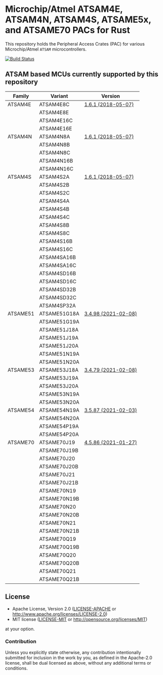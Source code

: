 # Microchip/Atmel ATSAM4E, ATSAM4N, ATSAM4S, ATSAME5x, and ATSAME70 PACs for Rust

This repository holds the Peripheral Access Crates (PAC) for various Microchip/Atmel `ATSAM` microcontrollers.

[![Build Status](https://github.com/atsam-rs/atsam-pac/workflows/Rust/badge.svg)](https://github.com/atsam-rs/atsam-pac/actions)

## ATSAM based MCUs currently supported by this repository

| Family   | Variant      | Version                                                                            |
|----------|--------------|------------------------------------------------------------------------------------|
| ATSAM4E  | ATSAM4E8C    | [1.6.1 (2018-05-07)](https://keilpack.azureedge.net/pack/Keil.SAM4_DFP.1.6.1.pack) |
|          | ATSAM4E8E    |                                                                                    |
|          | ATSAM4E16C   |                                                                                    |
|          | ATSAM4E16E   |                                                                                    |
| ATSAM4N  | ATSAM4N8A    | [1.6.1 (2018-05-07)](https://keilpack.azureedge.net/pack/Keil.SAM4_DFP.1.6.1.pack) |
|          | ATSAM4N8B    |                                                                                    |
|          | ATSAM4N8C    |                                                                                    |
|          | ATSAM4N16B   |                                                                                    |
|          | ATSAM4N16C   |                                                                                    |
| ATSAM4S  | ATSAM4S2A    | [1.6.1 (2018-05-07)](https://keilpack.azureedge.net/pack/Keil.SAM4_DFP.1.6.1.pack) |
|          | ATSAM4S2B    |                                                                                    |
|          | ATSAM4S2C    |                                                                                    |
|          | ATSAM4S4A    |                                                                                    |
|          | ATSAM4S4B    |                                                                                    |
|          | ATSAM4S4C    |                                                                                    |
|          | ATSAM4S8B    |                                                                                    |
|          | ATSAM4S8C    |                                                                                    |
|          | ATSAM4S16B   |                                                                                    |
|          | ATSAM4S16C   |                                                                                    |
|          | ATSAM4SA16B  |                                                                                    |
|          | ATSAM4SA16C  |                                                                                    |
|          | ATSAM4SD16B  |                                                                                    |
|          | ATSAM4SD16C  |                                                                                    |
|          | ATSAM4SD32B  |                                                                                    |
|          | ATSAM4SD32C  |                                                                                    |
|          | ATSAM4SP32A  |                                                                                    |
| ATSAME51 | ATSAME51G18A | [3.4.98 (2021-02-08)](https://packs.download.microchip.com)                        |
|          | ATSAME51G19A |                                                                                    |
|          | ATSAME51J18A |                                                                                    |
|          | ATSAME51J19A |                                                                                    |
|          | ATSAME51J20A |                                                                                    |
|          | ATSAME51N19A |                                                                                    |
|          | ATSAME51N20A |                                                                                    |
| ATSAME53 | ATSAME53J18A | [3.4.79 (2021-02-08)](https://packs.download.microchip.com)                        |
|          | ATSAME53J19A |                                                                                    |
|          | ATSAME53J20A |                                                                                    |
|          | ATSAME53N19A |                                                                                    |
|          | ATSAME53N20A |                                                                                    |
| ATSAME54 | ATSAME54N19A | [3.5.87 (2021-02-03)](https://packs.download.microchip.com)                        |
|          | ATSAME54N20A |                                                                                    |
|          | ATSAME54P19A |                                                                                    |
|          | ATSAME54P20A |                                                                                    |
| ATSAME70 | ATSAME70J19  | [4.5.86 (2021-01-27)](https://packs.download.microchip.com)                        |
|          | ATSAME70J19B |                                                                                    |
|          | ATSAME70J20  |                                                                                    |
|          | ATSAME70J20B |                                                                                    |
|          | ATSAME70J21  |                                                                                    |
|          | ATSAME70J21B |                                                                                    |
|          | ATSAME70N19  |                                                                                    |
|          | ATSAME70N19B |                                                                                    |
|          | ATSAME70N20  |                                                                                    |
|          | ATSAME70N20B |                                                                                    |
|          | ATSAME70N21  |                                                                                    |
|          | ATSAME70N21B |                                                                                    |
|          | ATSAME70Q19  |                                                                                    |
|          | ATSAME70Q19B |                                                                                    |
|          | ATSAME70Q20  |                                                                                    |
|          | ATSAME70Q20B |                                                                                    |
|          | ATSAME70Q21  |                                                                                    |
|          | ATSAME70Q21B |                                                                                    |

## License

- Apache License, Version 2.0 ([LICENSE-APACHE](LICENSE-APACHE) or
  http://www.apache.org/licenses/LICENSE-2.0)
- MIT license ([LICENSE-MIT](LICENSE-MIT) or http://opensource.org/licenses/MIT)

at your option.

### Contribution

Unless you explicitly state otherwise, any contribution intentionally submitted for inclusion in the
work by you, as defined in the Apache-2.0 license, shall be dual licensed as above, without any
additional terms or conditions.
